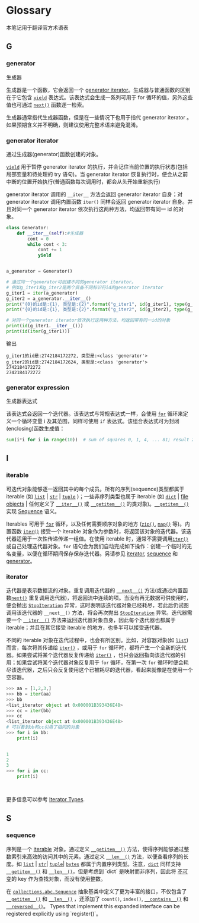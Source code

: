 # Glossary

本笔记用于翻译官方术语表

## G

### generator 

生成器

生成器是一个函数，它会返回一个 [generator iterator](https://docs.python.org/3.7/glossary.html#term-generator-iterator)。生成器与普通函数的区别在于它包含 [`yield`](https://docs.python.org/3.7/reference/simple_stmts.html#yield) 表达式。该表达式会生成一系列可用于 for 循环的值，另外这些值也可通过 [`next()`](https://docs.python.org/3.7/library/functions.html#next) 函数逐一检索。

生成器通常指代生成器函数，但是在一些情况下也用于指代  generator iterator 。如果预期含义并不明确，则建议使用完整术语来避免混淆。

### generator iterator 

通过生成器(generator)函数创建的对象。

 [`yield`](https://docs.python.org/3.7/reference/simple_stmts.html#yield) 用于暂停 generator iterator 的执行，并会记住当前位置的执行状态(包括局部变量和待处理的 try 语句)。当 generator iterator 恢复执行时，便会从之前中断的位置开始执行(普通函数每次调用时，都会从头开始重新执行)

generator iterator 调用的 `__iter__` 方法会返回 generator iterator 自身；对 generator iterator 调用内置函数 `iter()` 同样会返回 generator iterator 自身。并且对同一个 generator iterator 依次执行这两种方法，均返回带有同一 id 的对象。

```python
class Generator:
    def __iter__(self):#生成器
        cont = 0
        while cont < 3:
            cont += 1
            yield


a_generator = Generator()

# 通过同一个generator可创建不同的generator iterator。
# 例如g_iter1和g_iter2是两个具备不同标识符id的generator iterator
g_iter1 = iter(a_generator)
g_iter2 = a_generator.__iter__()
print("{0}的id是:{1}, 类型是:{2}".format("g_iter1", id(g_iter1), type(g_iter1)))
print("{0}的id是:{1}, 类型是:{2}".format("g_iter2", id(g_iter2), type(g_iter2)))

# 对同一个generator iterator依次执行这两种方法，均返回带有同一id的对象
print(id(g_iter1.__iter__()))
print(id(iter(g_iter1)))
```

输出

```
g_iter1的id是:2742184172272, 类型是:<class 'generator'>
g_iter2的id是:2742184172624, 类型是:<class 'generator'>
2742184172272
2742184172272
```



### generator expression

生成器表达式

该表达式会返回一个迭代器。该表达式与常规表达式一样，会使用 [`for`](https://docs.python.org/3.7/reference/compound_stmts.html#for) 循环来定义一个循环变量 i 及其范围，同样可使用 `if` 表达式。该组合表达式可为封闭(enclosing)函数生成值：

```python
sum(i*i for i in range(10))  # sum of squares 0, 1, 4, ... 81; result 285
```

## I

### iterable

可迭代对象能够逐一返回其中的每个成员。所有的序列(sequence)类型都属于 iterable (如 [`list`](https://docs.python.org/3.7/library/stdtypes.html#list) | [`str`](https://docs.python.org/3.7/library/stdtypes.html#str) | [`tuple`](https://docs.python.org/3.7/library/stdtypes.html#tuple) )；一些非序列类型也属于 iterable (如 [`dict`](https://docs.python.org/3.7/library/stdtypes.html#dict) | [file objects](https://docs.python.org/3.7/glossary.html#term-file-object) | 任何定义了 [`__iter__()`](https://docs.python.org/3.7/reference/datamodel.html#object.__iter__) 或 [`__getitem__()`](https://docs.python.org/3.7/reference/datamodel.html#object.__getitem__) 的类对象)。[`__getitem__()`](https://docs.python.org/3.7/reference/datamodel.html#object.__getitem__) 实现 [Sequence](https://docs.python.org/3.7/glossary.html#term-sequence) 语义。

Iterables 可用于 [`for`](https://docs.python.org/3.7/reference/compound_stmts.html#for) 循环，以及任何需要顺序对象的地方 ([`zip()`](https://docs.python.org/3.7/library/functions.html#zip), [`map()`](https://docs.python.org/3.7/library/functions.html#map) 等)。内置函数 [`iter()`](https://docs.python.org/3.7/library/functions.html#iter) 接受一个 iterable 对象作为参数时，将返回该对象的迭代器。该迭代器适用于一次性传递传递一组值。在使用 iterable 时，通常不需要调用[`iter()`](https://docs.python.org/3.7/library/functions.html#iter) 或自己处理迭代器对象。`for` 语句会为我们自动完成如下操作：创建一个临时的无名变量，以便在循环期间保存保存迭代器。另请参见  [iterator](https://docs.python.org/3.7/glossary.html#term-iterator), [sequence](https://docs.python.org/3.7/glossary.html#term-sequence) 和 [generator](https://docs.python.org/3.7/glossary.html#term-generator)。

### iterator

迭代器是表示数据流的对象。重复调用迭代器的 [`__next__()`](https://docs.python.org/3.7/library/stdtypes.html#iterator.__next__) 方法(或通过内置函数[`next()`](https://docs.python.org/3.7/library/functions.html#next) 重复调用迭代器)，将返回流中连续的项。当没有再无数据可供使用时，便会抛出 [`StopIteration`](https://docs.python.org/3.7/library/exceptions.html#StopIteration) 异常，这时表明该迭代器对象已经耗尽，若此后仍试图调用该迭代器的 `__next__()` 方法，将会再次抛出 [`StopIteration`](https://docs.python.org/3.7/library/exceptions.html#StopIteration) 异常。迭代器需要一个 [`__iter__()`](https://docs.python.org/3.7/reference/datamodel.html#object.__iter__) 方法来返回迭代器对象自身，因此每个迭代器也都属于 iterable；并且在其它接受 iterable 的地方，也多半可以接受迭代器。

不同的 iterable 对象在迭代过程中，也会有所区别。比如，对容器对象(如 [`list`](https://docs.python.org/3.7/library/stdtypes.html#list))而言，每次将其传递给 [`iter()`](https://docs.python.org/3.7/library/functions.html#iter) ，或用于 `for` 循环时，都将产生一个全新的迭代器。如果尝试将某个迭代器反复传递给 [`iter()`](https://docs.python.org/3.7/library/functions.html#iter) ，也只会返回指向该迭代器的引用；如果尝试将某个迭代器对象反复用于 `for` 循环，在第一次 `for` 循环时便会耗尽该迭代器，之后只会反复使用这个已被耗尽的迭代器，看起来就像是在使用一个空容器。

```python
>>> aa = [1,2,3,]
>>> bb = iter(aa)
>>> bb
<list_iterator object at 0x000001B393436E48>
>>> cc = iter(bb)
>>> cc
<list_iterator object at 0x000001B393436E48>
# 可以看到bb和cc引用了相同的对象
>>> for i in bb:
	print(i)

	
1
2
3
>>> for i in cc:
	print(i)

	
```

更多信息可以参考 [Iterator Types](https://docs.python.org/3.7/library/stdtypes.html#typeiter).



## S

### sequence

序列是一个 [iterable](https://docs.python.org/3.7/glossary.html#term-iterable) 对象。通过定义 [`__getitem__()`](https://docs.python.org/3.7/reference/datamodel.html#object.__getitem__) 方法，使得序列能够通过整数索引来高效的访问其中的元素。通过定义 [`__len__()`](https://docs.python.org/3.7/reference/datamodel.html#object.__len__) 方法，以便查看序列的长度。如 [`list`](https://docs.python.org/3.7/library/stdtypes.html#list) | [`str`](https://docs.python.org/3.7/library/stdtypes.html#str)| [`tuple`](https://docs.python.org/3.7/library/stdtypes.html#tuple)|  [`bytes`](https://docs.python.org/3.7/library/stdtypes.html#bytes) 都属于内置序列类型。注意，[`dict`](https://docs.python.org/3.7/library/stdtypes.html#dict) 同样支持  [`__getitem__()`](https://docs.python.org/3.7/reference/datamodel.html#object.__getitem__) 和 [`__len__()`](https://docs.python.org/3.7/reference/datamodel.html#object.__len__)，但是考虑到 `dict` 是映射而非序列，因此将 [不可变](https://docs.python.org/3.7/glossary.html#term-immutable)的 key 作为查找对象，而没有使用整数。

在 [`collections.abc.Sequence`](https://docs.python.org/3.7/library/collections.abc.html#collections.abc.Sequence) 抽象基类中定义了更为丰富的接口，不仅包含了[`__getitem__()`](https://docs.python.org/3.7/reference/datamodel.html#object.__getitem__) 和 [`__len__()`](https://docs.python.org/3.7/reference/datamodel.html#object.__len__) ，还添加了 `count()`, `index()`, [`__contains__()`](https://docs.python.org/3.7/reference/datamodel.html#object.__contains__) 和 [`__reversed__()`](https://docs.python.org/3.7/reference/datamodel.html#object.__reversed__)。 Types that implement this expanded interface can be registered explicitly using `register()`。

